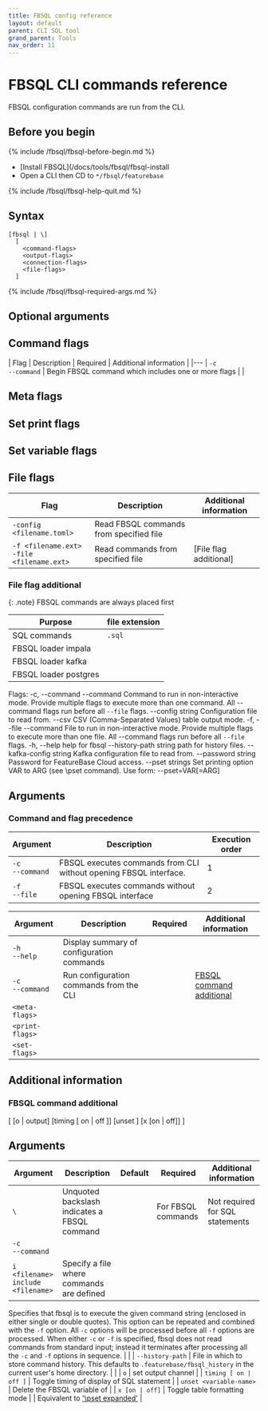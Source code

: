 ```yaml
---
title: FBSQL config reference
layout: default
parent: CLI SQL tool
grand_parent: Tools
nav_order: 11
---
```


# FBSQL CLI commands reference

FBSQL configuration commands are run from the CLI.

## Before you begin

{% include /fbsql/fbsql-before-begin.md %}
* [Install FBSQL](/docs/tools/fbsql/fbsql-install
* Open a CLI then CD to `*/fbsql/featurebase`

{% include /fbsql/fbsql-help-quit.md %}

## Syntax

```
[fbsql | \]
  [
    <command-flags>
    <output-flags>
    <connection-flags>
    <file-flags>
  ]
```

{% include /fbsql/fbsql-required-args.md %}

## Optional arguments


## Command flags

| Flag | Description | Required | Additional information |
|---
| `-c`<br/>`--command` | Begin FBSQL command which includes one or more flags |  |

## Meta flags


## Set print flags



## Set variable flags


## File flags

| Flag | Description | Additional information |
|---|---|---|
| `-config <filename.toml>` | Read FBSQL commands from specified file |
| `-f <filename.ext>`<br/>`-file <filename.ext>` | Read commands from specified file | [File flag additional] |

### File flag additional

{: .note}
FBSQL commands are always placed first

| Purpose | file extension |
|---|---|
| SQL commands | `.sql` |
| FBSQL loader impala |  |
| FBSQL loader kafka |  |
| FBSQL loader postgres |  |






Flags:
  -c, --command --command     Command to run in non-interactive mode. Provide multiple flags to execute more than one command. All --command flags run before all `--file` flags.
      --config string         Configuration file to read from.
      --csv                   CSV (Comma-Separated Values) table output mode.
  -f, --file --command        File to run in non-interactive mode. Provide multiple flags to execute more than one file. All --command flags run before all `--file` flags.
  -h, --help                  help for fbsql
      --history-path string   path for history files.
      --kafka-config string   Kafka configuration file to read from.
      --password string       Password for FeatureBase Cloud access.
      --pset strings          Set printing option VAR to ARG (see \pset command). Use form: --pset=VAR[=ARG]



## Arguments

### Command and flag precedence

| Argument | Description | Execution order |
|---|---|---|
| `-c`<br/>`--command` | FBSQL executes commands from CLI without opening FBSQL interface. | 1 |
| `-f`<br/>`--file` | FBSQL executes commands without opening FBSQL interface | 2 |



| Argument | Description | Required | Additional information |
|---|---|---|---|
| `-h`<br/>`--help` | Display summary of configuration commands |  |  |
| `-c`<br/>`--command` | Run configuration commands from the CLI |  | [FBSQL command additional](#fbsql-command-additional) |
| `<meta-flags>` |  |  |  |
| `<print-flags>` |  |  |  |
| `<set-flags>` |  |  |  |


## Additional information

### FBSQL command additional






\[
  [o | output]
  [timing [ on | off ]]
  [unset <variable-name>]
  [x [on | off]]
]



## Arguments




| Argument | Description | Default | Required | Additional information |
|---|---|---|---|---|
| `\` | Unquoted backslash indicates a FBSQL command |  | For FBSQL commands | Not required for SQL statements |
| `-c`<br>`--command` |
| `i <filename>`<br/> `include <filename>` | Specify a file where commands are defined |  |  |  

Specifies that fbsql is to execute the given command string (enclosed in either single or double quotes). This option can be repeated and combined with the `-f` option. All `-c` options will be processed before all `-f` options are processed. When either `-c` or `-f` is specified, fbsql does not read commands from standard input; instead it terminates after processing all the `-c` and `-f` options in sequence. | |
| `--history-path` | File in which to store command history. This defaults to `.featurebase/fbsql_history` in the current user's home directory. | |
| `o` | set output channel |
| `timing [ on | off ]` | Toggle timing of display of SQL statement |
| `unset <variable-name>` | Delete the FBSQL variable of <variable-name> |
| `x [on | off]` | Toggle table formatting mode |  | Equivalent to ['\pset expanded'](/docs/tools/fbsql/fbsql-config/pset) |
